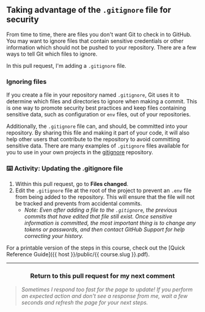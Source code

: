 ## Taking advantage of the `.gitignore` file for security

From time to time, there are files you don't want Git to check in to GitHub. You may want to ignore files that contain sensitive credentials or other information which should not be pushed to your repository. There are a few ways to tell Git which files to ignore.

In this pull request, I'm adding a `.gitignore` file.

### Ignoring files

If you create a file in your repository named `.gitignore`, Git uses it to determine which files and directories to ignore when making a commit. This is one way to promote security best practices and keep files containing sensitive data, such as configuration or `env` files, out of your repositories.

Additionally, the `.gitignore` file can, and should, be committed into your repository.  By sharing this file and making it part of your code, it will also help other users that contribute to the repository to avoid committing sensitive data. There are many examples of `.gitignore` files available for you to use in your own projects in the [gitignore](https://github.com/github/gitignore) repository.

### :keyboard: Activity: Updating the .gitignore file

1. Within this pull request, go to **Files changed**.
1. Edit the `.gitignore` file at the root of the project to prevent an `.env` file from being added to the repository. This will ensure that the file will not be tracked and prevents from accidental commits.
    - _Note: Even after adding a file to the `.gitignore`, the previous commits that have edited that file still exist. Once sensitive information is committed, the most important thing is to change any tokens or passwords, and then contact GitHub Support for help correcting your history._

For a printable version of the steps in this course, check out the [Quick Reference Guide]({{ host }}/public/{{ course.slug }}.pdf).

<hr>
<h3 align="center">Return to this pull request for my next comment</h3>

> _Sometimes I respond too fast for the page to update! If you perform an expected action and don't see a response from me, wait a few seconds and refresh the page for your next steps._
